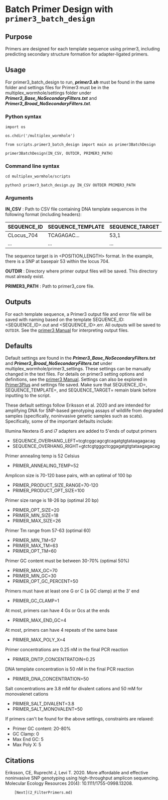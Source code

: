 # Batch Primer Design with `primer3_batch_design`

## Purpose
Primers are designed for each template sequence using primer3, including predicting secondary structure formation for adapter-ligated primers.


## Usage
For primer3_batch_design to run, ***primer3.sh*** must be found in the same folder and settings files for Primer3 must be in the multiplex_wormhole/settings folder under ***Primer3_Base_NoSecondaryFilters.txt*** and ***Primer3_Broad_NoSecondaryFilters.txt***.

### Python syntax
`import os`

`os.chdir('/multiplex_wormhole')`

`from scripts.primer3_batch_design import main as primer3BatchDesign`

`primer3BatchDesign(IN_CSV, OUTDIR, PRIMER3_PATH)`

### Command line syntax
`cd multiplex_wormhole/scripts`

`python3 primer3_batch_design.py IN_CSV OUTDIR PRIMER3_PATH`

### Arguments
**IN_CSV** : Path to CSV file containing DNA template sequences in the following format (including headers):

| SEQUENCE_ID   | SEQUENCE_TEMPLATE    | SEQUENCE_TARGET    |
| ------------- | -------------------- | ------------------ |
| CLocus_704    | TCAGAGAC...          | 53,1               |
| ...           | ...                  | ...                |

The sequence target is in <POSITION,LENGTH> format. In the example, there is a SNP at basepair 53 within the locus 704.

**OUTDIR** : Directory where primer output files will be saved. This directory must already exist.

**PRIMER3_PATH** : Path to primer3_core file.


## Outputs
For each template sequence, a Primer3 output file and error file will be saved with naming based on the template SEQUENCE_ID: <SEQUENCE_ID>.out and <SEQUENCE_ID>.err. All outputs will be saved to `OUTDIR`. See the [primer3 Manual](https://primer3.org/manual.html) for interpreting output files.

## Defaults
Default settings are found in the ***Primer3_Base_NoSecondaryFilters.txt*** and ***Primer3_Broad_NoSecondaryFilters.txt*** under multiplex_wormhole/primer3_settings. These settings can be manually changed in the text files. For details on primer3 setting options and definitions, see the [primer3 Manual](https://primer3.org/manual.html). Settings can also be explored in [Primer3Plus](https://www.primer3plus.com) and settings file saved. Make sure that SEQUENCE_ID=, SEQUENCE_TEMPLATE=, and SEQUENCE_TARGET= remain blank before inputting to the script.

These default settings follow Eriksson et al. 2020 and are intended for amplifying DNA for SNP-based genotyping assays of wildlife from degraded samples (specifically, noninvasive genetic samples such as scats). Specifically, some of the important defaults include:

Illumina Nextera i5 and i7 adapters are added to 5'ends of output primers
- SEQUENCE_OVERHANG_LEFT=tcgtcggcagcgtcagatgtgtataagagacag
- SEQUENCE_OVERHANG_RIGHT=gtctcgtgggctcggagatgtgtataagagacag

Primer annealing temp is 52 Celsius
- PRIMER_ANNEALING_TEMP=52

Amplicon size is 70-120 base pairs, with an optimal of 100 bp
- PRIMER_PRODUCT_SIZE_RANGE=70-120
- PRIMER_PRODUCT_OPT_SIZE=100

Primer size range is 18-26 bp (optimal 20 bp)
- PRIMER_OPT_SIZE=20
- PRIMER_MIN_SIZE=18
- PRIMER_MAX_SIZE=26

Primer Tm range from 57-63 (optimal 60)
- PRIMER_MIN_TM=57
- PRIMER_MAX_TM=63
- PRIMER_OPT_TM=60

Primer GC content must be between 30-70% (optimal 50%)
- PRIMER_MAX_GC=70
- PRIMER_MIN_GC=30
- PRIMER_OPT_GC_PERCENT=50

Primers must have at least one G or C (a GC clamp) at the 3' end
- PRIMER_GC_CLAMP=1

At most, primers can have 4 Gs or Gcs at the ends
- PRIMER_MAX_END_GC=4

At most, primers can have 4 repeats of the same base
- PRIMER_MAX_POLY_X=4

Primer concentrations are 0.25 nM in the final PCR reaction
- PRIMER_DNTP_CONCENTRATOIN=0.25

DNA template concentration is 50 nM in the final PCR reaction
- PRIMER_DNA_CONCENTRATION=50

Salt concentrations are 3.8 mM for divalent cations and 50 mM for monovalenet cations
- PRIMER_SALT_DIVALENT=3.8
- PRIMER_SALT_MONOVALENT=50

If primers can't be found for the above settings, constraints are relaxed:
- Primer GC content: 20-80%
- GC Clamp: 0
- Max End GC: 5
- Max Poly X: 5


## Citations
Eriksson, CE, Ruprecht J, Levi T. 2020. More affordable and effective noninvasive SNP genotyping using high-throughput amplicon sequencing. Molecular Ecology Resources 20(4): 10.1111/1755-0998.13208.


		[Next](2_FilterPrimers.md)